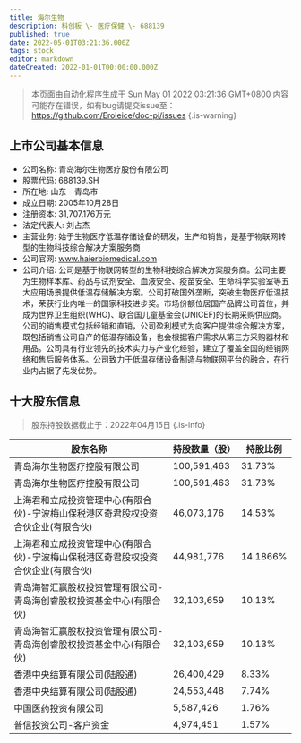 ```yaml
---
title: 海尔生物
description: 科创板 \- 医疗保健 \- 688139
published: true
date: 2022-05-01T03:21:36.000Z
tags: stock
editor: markdown
dateCreated: 2022-01-01T00:00:00.000Z
---
```


> 本页面由自动化程序生成于 Sun May 01 2022 03:21:36 GMT+0800
> 内容可能存在错误，如有bug请提交issue至：https://github.com/Eroleice/doc-pi/issues
{.is-warning}

## 上市公司基本信息
- 公司名称: 青岛海尔生物医疗股份有限公司
- 股票代码: 688139.SH
- 所在地: 山东 - 青岛市
- 成立日期: 2005年10月28日
- 注册资本: 31,707.176万元
- 法定代表人: 刘占杰
- 主营业务: 始于生物医疗低温存储设备的研发，生产和销售，是基于物联网转型的生物科技综合解决方案服务商
- 公司官网: www.haierbiomedical.com
- 公司介绍: 公司是基于物联网转型的生物科技综合解决方案服务商。公司主要为生物样本库、药品与试剂安全、血液安全、疫苗安全、生命科学实验室等五大应用场景提供低温存储解决方案。公司打破国外垄断，突破生物医疗低温技术，荣获行业内唯一的国家科技进步奖。市场份额位居国产品牌公司首位，并成为世界卫生组织(WHO)、联合国儿童基金会(UNICEF)的长期采购供应商。公司的销售模式包括经销和直销，公司盈利模式为向客户提供综合解决方案，既包括销售公司自产的低温存储设备，也会根据客户需求从第三方采购器材和用品。公司具有行业领先的技术实力与产业化经验，建立了覆盖全国的经销网络和售后服务体系。公司致力于低温存储设备制造与物联网平台的融合，在行业内占据了先发优势。


## 十大股东信息
> 股东持股数据截止于：2022年04月15日
{.is-info}

| 股东名称 | 持股数量（股） | 持股比例 |
| --- | --- | --- |
| 青岛海尔生物医疗控股有限公司 | 100,591,463 | 31.73% |
| 青岛海尔生物医疗控股有限公司 | 100,591,463 | 31.73% |
| 上海君和立成投资管理中心(有限合伙)-宁波梅山保税港区奇君股权投资合伙企业(有限合伙) | 46,073,176 | 14.53% |
| 上海君和立成投资管理中心(有限合伙)-宁波梅山保税港区奇君股权投资合伙企业(有限合伙) | 44,981,776 | 14.1866% |
| 青岛海智汇赢股权投资管理有限公司-青岛海创睿股权投资基金中心(有限合伙) | 32,103,659 | 10.13% |
| 青岛海智汇赢股权投资管理有限公司-青岛海创睿股权投资基金中心(有限合伙) | 32,103,659 | 10.13% |
| 香港中央结算有限公司(陆股通) | 26,400,429 | 8.33% |
| 香港中央结算有限公司(陆股通) | 24,553,448 | 7.74% |
| 中国医药投资有限公司 | 5,587,426 | 1.76% |
| 普信投资公司-客户资金 | 4,974,451 | 1.57% |




